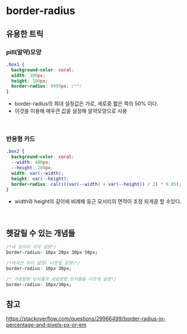 # border-radius

## 유용한 트릭

### pill(알약)모양

```css
.box1 {
  background-color: coral;
  width: 300px;
  height: 100px;
  border-radius: 9999px; /**/
}
```

- border-radius의 최대 설정값은 가로, 세로중 짧은 쪽의 50% 이다.
- 이것을 이용해 매우큰 값을 설정해 알약모양으로 사용

<br>

### 반응형 카드

```css
.box2 {
  background-color: coral;
  --width: 400px;
  --height: 200px;
  width: var(--width);
  height: var(--height);
  border-radius: calc(((var(--width) + var(--height)) / 2) * 0.05);
}
```

- width와 height의 길이에 비례해 둥근 모서리의 면적이 조정 되게끔 할 수있다.

<br>

## 헷갈릴 수 있는 개념들

```css
/*네 모서리 각각 설정*/
border-radius: 10px 20px 30px 50px;

/*대각선 끼리 설정( 나뭇잎 모양)*/
border-radius: 10px 30px;

/* 가로방향 반지름과 세로방향 반지름을 다르게 설정*/
border-radius: 10px/30px;
```

## 참고

https://stackoverflow.com/questions/29966499/border-radius-in-percentage-and-pixels-px-or-em
